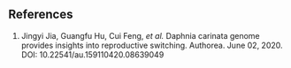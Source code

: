 **References**
----------

1.  Jingyi Jia, Guangfu Hu, Cui Feng, *et al.* Daphnia carinata genome provides insights into reproductive switching. Authorea. June 02, 2020.
DOI: 10.22541/au.159110420.08639049